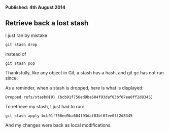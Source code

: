<b>Published: 4th August 2014</b>

## Retrieve back a lost stash

I just ran by mistake

	git stash drop

instead of

	git stash pop

Thanksfully, like any object in Git, a stash has a hash, and git gc has not run
since.

As a reminder, when a stash is dropped, here is what is displayed:

	Dropped refs/stash@{0} (bcb91f756ed9ba604f93daf03bf07ee0ff2d8345)

To retrieve my stash, I just had to run:

	git stash apply bcb91f756ed9ba604f93daf03bf07ee0ff2d8345

And my changes were back as local modifications.
